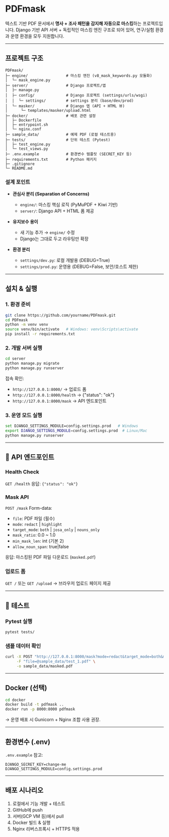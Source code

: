 # PDFmask

텍스트 기반 PDF 문서에서 **명사 + 조사 패턴을 감지해 자동으로 마스킹**하는 프로젝트입니다.
Django 기반 API 서버 + 독립적인 마스킹 엔진 구조로 되어 있어, 연구/실험 환경과 운영 환경을 모두 지원합니다.

---

## 프로젝트 구조

```
PDFmask/
├─ engine/                 # 마스킹 엔진 (v8_mask_keywords.py 모듈화)
│  └─ mask_engine.py
├─ server/                 # Django 프로젝트/앱
│  ├─ manage.py
│  ├─ config/              # Django 프로젝트 (settings/urls/wsgi)
│  │  └─ settings/         # settings 분리 (base/dev/prod)
│  └─ masker/              # Django 앱 (API + HTML 뷰)
│      └─ templates/masker/upload.html
├─ docker/                 # 배포 관련 설정
│  ├─ Dockerfile
│  ├─ entrypoint.sh
│  └─ nginx.conf
├─ sample_data/            # 예제 PDF (로컬 테스트용)
├─ tests/                  # 단위 테스트 (Pytest)
│  ├─ test_engine.py
│  └─ test_views.py
├─ .env.example            # 환경변수 템플릿 (SECRET_KEY 등)
├─ requirements.txt        # Python 패키지
├─ .gitignore
└─ README.md
```

### 설계 포인트

* **관심사 분리 (Separation of Concerns)**

  * `engine/`: 마스킹 핵심 로직 (PyMuPDF + Kiwi 기반)
  * `server/`: Django API + HTML 폼 제공

* **유지보수 용이**

  * 새 기능 추가 → `engine/` 수정
  * Django는 그대로 두고 라우팅만 확장

* **환경 분리**

  * `settings/dev.py`: 로컬 개발용 (DEBUG=True)
  * `settings/prod.py`: 운영용 (DEBUG=False, 보안/호스트 제한)

---

## 설치 & 실행

### 1. 환경 준비

```bash
git clone https://github.com/yourname/PDFmask.git
cd PDFmask
python -m venv venv
source venv/bin/activate   # Windows: venv\Scripts\activate
pip install -r requirements.txt
```

### 2. 개발 서버 실행

```bash
cd server
python manage.py migrate
python manage.py runserver
```

접속 확인:

* `http://127.0.0.1:8000/` → 업로드 폼
* `http://127.0.0.1:8000/health` → {"status": "ok"}
* `http://127.0.0.1:8000/mask` → API 엔드포인트

### 3. 운영 모드 실행

```bash
set DJANGO_SETTINGS_MODULE=config.settings.prod   # Windows
export DJANGO_SETTINGS_MODULE=config.settings.prod  # Linux/Mac
python manage.py runserver
```

---

## 📡 API 엔드포인트

### Health Check

`GET /health`
응답: `{"status": "ok"}`

### Mask API

`POST /mask`
Form-data:

* `file`: PDF 파일 (필수)
* `mode`: `redact` | `highlight`
* `target_mode`: `both` | `josa_only` | `nouns_only`
* `mask_ratio`: 0.0 \~ 1.0
* `min_mask_len`: int (기본 2)
* `allow_noun_span`: true|false

응답: 마스킹된 PDF 파일 다운로드 (`masked.pdf`)

### 업로드 폼

`GET /` 또는 `GET /upload` → 브라우저 업로드 페이지 제공

---

## 🧪 테스트

### Pytest 실행

```bash
pytest tests/
```

### 샘플 데이터 확인

```bash
curl -X POST "http://127.0.0.1:8000/mask?mode=redact&target_mode=both&mask_ratio=0.95" \
     -F "file=@sample_data/test_1.pdf" \
     -o sample_data/masked.pdf
```

---

## Docker (선택)

```bash
cd docker
docker build -t pdfmask ..
docker run -p 8000:8000 pdfmask
```

→ 운영 배포 시 Gunicorn + Nginx 조합 사용 권장.

---

## 환경변수 (.env)

`.env.example` 참고:

```
DJANGO_SECRET_KEY=change-me
DJANGO_SETTINGS_MODULE=config.settings.prod
```

---

## 배포 시나리오

1. 로컬에서 기능 개발 + 테스트
2. GitHub에 push
3. 서버(GCP VM 등)에서 pull
4. Docker 빌드 & 실행
5. Nginx 리버스프록시 + HTTPS 적용